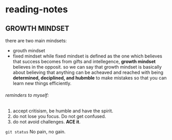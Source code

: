 # reading-notes
## GROWTH MINDSET
there are two main mindsets:
* grouth mindset
* fixed mindset
while fixed mindset is defined as the one which believes that success becomes from gifts and intellegence, **growth mindset** believes in the opposit. so we can say that growth mindset is basically about believing that anything can be acheaved and reached with being **determined, deciplined, and hubmble** to make mistakes so that you can learn new things efficiently.

###### reminders to myself:
1. accept critisism, be humble and have the spirit.
2. do not lose you focus. Do not get confused.
3. do not avoid challenges. **ACE it**.

`git status` No pain, no gain.
